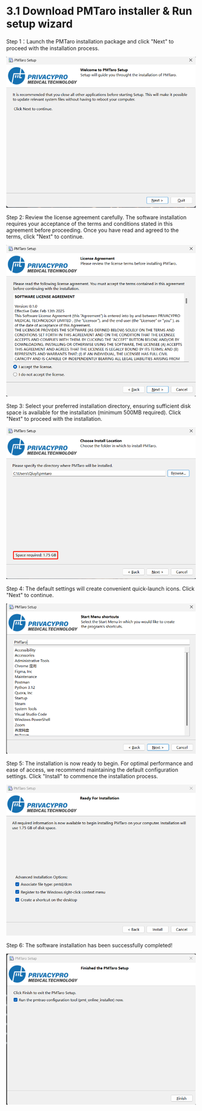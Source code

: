 # 3.1 Download PMTaro installer & Run setup wizard

Step 1：Launch the PMTaro installation package and click "Next" to proceed with the installation process.

![Image_9](../../images/image_9.png)

Step 2: Review the license agreement carefully. The software installation requires your acceptance of the terms and conditions stated in this agreement before proceeding. Once you have read and agreed to the terms, click "Next" to continue.

![Image_26](../../images/image_26.png)

Step 3: Select your preferred installation directory, ensuring sufficient disk space is available for the installation (minimum 500MB required). Click "Next" to proceed with the installation.

![Image_60](../../images/image_60.png)

Step 4: The default settings will create convenient quick-launch icons. Click "Next" to continue.

![Image_79](../../images/image_79.png)

Step 5: The installation is now ready to begin. For optimal performance and ease of access, we recommend maintaining the default configuration settings. Click "Install" to commence the installation process.

![Image_44](../../images/image_44.png)

Step 6: The software installation has been successfully completed! 

![Image_8](../../images/image_8.png)

